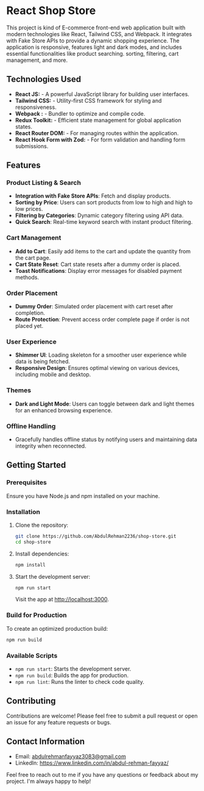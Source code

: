 # React Shop Store

This project is kind of E-commerce front-end web application built with modern technologies like React, Tailwind CSS, and Webpack. It integrates with Fake Store APIs to provide a dynamic shopping experience. The application is responsive, features light and dark modes, and includes essential functionalities like product searching. sorting, filtering, cart management, and more.

## Technologies Used

- **React JS:** - A powerful JavaScript library for building user interfaces.
- **Tailwind CSS:** - Utility-first CSS framework for styling and responsiveness.
- **Webpack :** - Bundler to optimize and compile code.
- **Redux Toolkit:** - Efficient state management for global application states.
- **React Router DOM:** - For managing routes within the application.
- **React Hook Form with Zod:** - For form validation and handling form submissions.

## Features

### Product Listing & Search

- **Integration with Fake Store APIs**: Fetch and display products.
- **Sorting by Price**: Users can sort products from low to high and high to low prices.
- **Filtering by Categories**: Dynamic category filtering using API data.
- **Quick Search**: Real-time keyword search with instant product filtering.

### Cart Management

- **Add to Cart**: Easily add items to the cart and update the quantity from the cart page.
- **Cart State Reset**: Cart state resets after a dummy order is placed.
- **Toast Notifications**: Display error messages for disabled payment methods.

### Order Placement

- **Dummy Order**: Simulated order placement with cart reset after completion.
- **Route Protection**: Prevent access order complete page if order is not placed yet.

### User Experience

- **Shimmer UI**: Loading skeleton for a smoother user experience while data is being fetched.
- **Responsive Design**: Ensures optimal viewing on various devices, including mobile and desktop.

### Themes

- **Dark and Light Mode**: Users can toggle between dark and light themes for an enhanced browsing experience.

### Offline Handling

- Gracefully handles offline status by notifying users and maintaining data integrity when reconnected.

## Getting Started

### Prerequisites

Ensure you have Node.js and npm installed on your machine.

### Installation

1. Clone the repository:

   ```bash
   git clone https://github.com/AbdulRehman2236/shop-store.git
   cd shop-store
   ```

2. Install dependencies:

   ```bash
   npm install
   ```

3. Start the development server:
   ```bash
   npm run start
   ```
   Visit the app at [http://localhost:3000](http://localhost:3000).

### Build for Production

To create an optimized production build:

```bash
npm run build

```

### Available Scripts

- `npm run start`: Starts the development server.
- `npm run build`: Builds the app for production.
- `npm run lint`: Runs the linter to check code quality.

## Contributing

Contributions are welcome! Please feel free to submit a pull request or open an issue for any feature requests or bugs.

## Contact Information

- Email: abdulrehmanfayyaz3083@gmail.com
- LinkedIn: https://www.linkedin.com/in/abdul-rehman-fayyaz/

Feel free to reach out to me if you have any questions or feedback about my project. I'm always happy to help!
